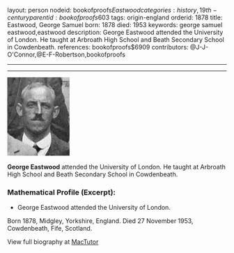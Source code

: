 layout: person
nodeid: bookofproofs$Eastwood
categories: history,19th-century
parentid: bookofproofs$603
tags: origin-england
orderid: 1878
title: Eastwood, George Samuel
born: 1878
died: 1953
keywords: george samuel eastwood,eastwood
description: George Eastwood attended the University of London. He taught at Arbroath High School and Beath Secondary School in Cowdenbeath.
references: bookofproofs$6909
contributors: @J-J-O'Connor,@E-F-Robertson,bookofproofs

---



---

![Eastwood.jpg](https://github.com/bookofproofs/bookofproofs.github.io/blob/main/_sources/_assets/images/portraits/Eastwood.jpg?raw=true)

**George Eastwood** attended the University of London. He taught at Arbroath High School and Beath Secondary School in Cowdenbeath.

### Mathematical Profile (Excerpt):
* George Eastwood attended the University of London.

Born 1878, Midgley, Yorkshire, England. Died 27 November 1953, Cowdenbeath, Fife, Scotland.

View full biography at [MacTutor](https://mathshistory.st-andrews.ac.uk/Biographies/Eastwood/)
